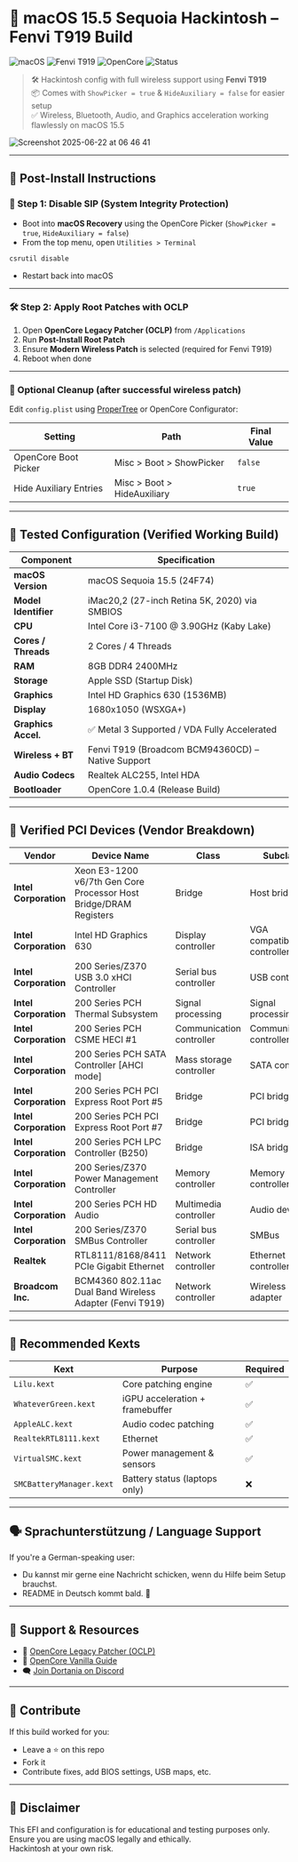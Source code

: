 # 🍏 macOS 15.5 Sequoia Hackintosh – Fenvi T919 Build  
![macOS](https://img.shields.io/badge/macOS-15.5_Sequoia-blue.svg)
![Fenvi T919](https://img.shields.io/badge/WiFi-Bluetooth_Ready-green.svg)
![OpenCore](https://img.shields.io/badge/OpenCore-1.0.4-brightgreen.svg)
![Status](https://img.shields.io/badge/Build-Stable-success.svg)

> 🛠️ Hackintosh config with full wireless support using **Fenvi T919**  
> 📦 Comes with `ShowPicker = true` & `HideAuxiliary = false` for easier setup  
> ✅ Wireless, Bluetooth, Audio, and Graphics acceleration working flawlessly on macOS 15.5


![Screenshot 2025-06-22 at 06 46 41](https://github.com/user-attachments/assets/3234014e-d747-4606-b173-fd38e82822d0)



---

## 🚀 Post-Install Instructions

### 🔧 Step 1: Disable SIP (System Integrity Protection)
- Boot into **macOS Recovery** using the OpenCore Picker (`ShowPicker = true`, `HideAuxiliary = false`)
- From the top menu, open `Utilities > Terminal`

```bash
csrutil disable
```

- Restart back into macOS

---

### 🛠️ Step 2: Apply Root Patches with OCLP
1. Open **OpenCore Legacy Patcher (OCLP)** from `/Applications`
2. Run **Post-Install Root Patch**
3. Ensure **Modern Wireless Patch** is selected (required for Fenvi T919)
4. Reboot when done

---

### 🧹 Optional Cleanup (after successful wireless patch)
Edit `config.plist` using [ProperTree](https://github.com/corpnewt/ProperTree) or OpenCore Configurator:

| Setting                | Path                             | Final Value |
|------------------------|----------------------------------|-------------|
| OpenCore Boot Picker   | Misc > Boot > ShowPicker         | `false`     |
| Hide Auxiliary Entries | Misc > Boot > HideAuxiliary      | `true`      |

---

## 🧪 Tested Configuration (Verified Working Build)

| Component            | Specification                                     |
|----------------------|---------------------------------------------------|
| **macOS Version**    | macOS Sequoia 15.5 (24F74)                        |
| **Model Identifier** | iMac20,2 (27-inch Retina 5K, 2020) via SMBIOS     |
| **CPU**              | Intel Core i3-7100 @ 3.90GHz (Kaby Lake)          |
| **Cores / Threads**  | 2 Cores / 4 Threads                               |
| **RAM**              | 8GB DDR4 2400MHz                                  |
| **Storage**          | Apple SSD (Startup Disk)                          |
| **Graphics**         | Intel HD Graphics 630 (1536MB)                    |
| **Display**          | 1680x1050 (WSXGA+)                                |
| **Graphics Accel.**  | ✅ Metal 3 Supported / VDA Fully Accelerated      |
| **Wireless + BT**    | Fenvi T919 (Broadcom BCM94360CD) – Native Support |
| **Audio Codecs**     | Realtek ALC255, Intel HDA                         |
| **Bootloader**       | OpenCore 1.0.4 (Release Build)                    |

---

## 🧩 Verified PCI Devices (Vendor Breakdown)

| Vendor               | Device Name                                                             | Class                   | Subclass                |
|----------------------|------------------------------------------------------------------------|-------------------------|-------------------------|
| **Intel Corporation**| Xeon E3-1200 v6/7th Gen Core Processor Host Bridge/DRAM Registers       | Bridge                  | Host bridge             |
| **Intel Corporation**| Intel HD Graphics 630                                                  | Display controller      | VGA compatible controller |
| **Intel Corporation**| 200 Series/Z370 USB 3.0 xHCI Controller                                | Serial bus controller   | USB controller          |
| **Intel Corporation**| 200 Series PCH Thermal Subsystem                                       | Signal processing       | Signal processing       |
| **Intel Corporation**| 200 Series PCH CSME HECI #1                                            | Communication controller| Communication controller|
| **Intel Corporation**| 200 Series PCH SATA Controller [AHCI mode]                             | Mass storage controller | SATA controller         |
| **Intel Corporation**| 200 Series PCH PCI Express Root Port #5                                | Bridge                  | PCI bridge              |
| **Intel Corporation**| 200 Series PCH PCI Express Root Port #7                                | Bridge                  | PCI bridge              |
| **Intel Corporation**| 200 Series PCH LPC Controller (B250)                                   | Bridge                  | ISA bridge              |
| **Intel Corporation**| 200 Series/Z370 Power Management Controller                            | Memory controller       | Memory controller       |
| **Intel Corporation**| 200 Series PCH HD Audio                                               | Multimedia controller   | Audio device            |
| **Intel Corporation**| 200 Series/Z370 SMBus Controller                                      | Serial bus controller   | SMBus                   |
| **Realtek**          | RTL8111/8168/8411 PCIe Gigabit Ethernet                               | Network controller      | Ethernet controller     |
| **Broadcom Inc.**    | BCM4360 802.11ac Dual Band Wireless Adapter (Fenvi T919)               | Network controller      | Wireless adapter        |

---

## 🔧 Recommended Kexts

| Kext                   | Purpose                         | Required |
|------------------------|----------------------------------|----------|
| `Lilu.kext`            | Core patching engine             | ✅        |
| `WhateverGreen.kext`   | iGPU acceleration + framebuffer  | ✅        |
| `AppleALC.kext`        | Audio codec patching             | ✅        |
| `RealtekRTL8111.kext`  | Ethernet                         | ✅        |
| `VirtualSMC.kext`      | Power management & sensors       | ✅        |
| `SMCBatteryManager.kext` | Battery status (laptops only) | ❌        |

---

## 🗣️ Sprachunterstützung / Language Support

If you're a German-speaking user:
- Du kannst mir gerne eine Nachricht schicken, wenn du Hilfe beim Setup brauchst.
- README in Deutsch kommt bald. 🙌

---

## 💬 Support & Resources

- 🔗 [OpenCore Legacy Patcher (OCLP)](https://github.com/dortania/OpenCore-Legacy-Patcher)
- 📖 [OpenCore Vanilla Guide](https://dortania.github.io/OpenCore-Install-Guide/)
- 🗨️ [Join Dortania on Discord](https://discord.gg/oclp)

---

## 🌟 Contribute

If this build worked for you:
- Leave a ⭐ on this repo  
- Fork it  
- Contribute fixes, add BIOS settings, USB maps, etc.

---

## 🔐 Disclaimer

This EFI and configuration is for educational and testing purposes only.  
Ensure you are using macOS legally and ethically.  
Hackintosh at your own risk.
